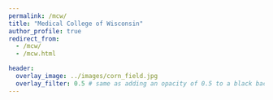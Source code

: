 ```yaml
---
permalink: /mcw/
title: "Medical College of Wisconsin"
author_profile: true
redirect_from:
  - /mcw/
  - /mcw.html

header:
  overlay_image: ../images/corn_field.jpg
  overlay_filter: 0.5 # same as adding an opacity of 0.5 to a black background
---
```

